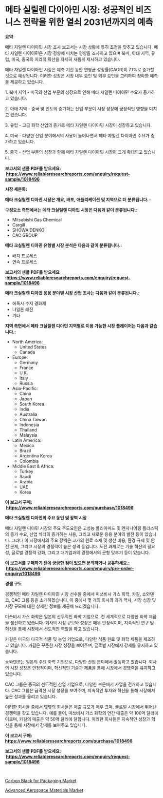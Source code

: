 <p><h1>메타 실릴렌 다이아민 시장: 성공적인 비즈니스 전략을 위한 열쇠 2031년까지의 예측</h1></p><p><strong>요약</strong></p>
<p><p>메타 자일렌 다이아민 시장 조사 보고서는 시장 상황에 특히 초점을 맞추고 있습니다. 메타 자일렌 다이아민은 시장 경향에 미치는 영향을 조사하고 있으며 북미, 아태 지역, 유럽, 미국, 중국의 지리적 확산을 자세히 새롭게 제시하고 있습니다.</p><p>메타 자일렌 다이아민 시장은 예측 기간 동안 연평균 성장률(CAGR)이 7.1%로 증가할 것으로 예상됩니다. 이러한 성장은 시장 내부 요인 및 외부 요인을 고려하여 정확한 예측을 제공하고 있습니다.</p><p>1. 북미 지역 - 미국의 산업 부문의 성장으로 인해 메타 자일렌 다이아민 수요가 증가하고 있습니다.</p><p>2. 아태 지역 - 중국 및 인도의 증가하는 산업 부문이 시장 성장에 긍정적인 영향을 미치고 있습니다.</p><p>3. 유럽 - 고급 화학 산업의 증가로 메타 자일렌 다이아민 시장이 성장하고 있습니다.</p><p>4. 미국 - 다양한 산업 분야에서의 사용이 늘어나면서 메타 자일렌 다이아민 수요가 증가하고 있습니다.</p><p>5. 중국 - 산업 부문의 성장과 함께 메타 자일렌 다이아민 시장이 크게 확대되고 있습니다.</p></p>
<p><strong>보고서의 샘플 PDF를 받으세요: &nbsp;<a href="https://www.reliableresearchreports.com/enquiry/request-sample/1018496">https://www.reliableresearchreports.com/enquiry/request-sample/1018496</a></strong></p>
<p><strong>시장 세분화:</strong></p>
<p><strong> 메타 크실릴렌 디아민 시장은 개요, 배포, 애플리케이션 및 지역으로 더 분류됩니다. :</strong></p>
<p><strong>구성요소 측면에서는 메타 크실릴렌 디아민 시장은 다음과 같이 분류됩니다.:</strong></p>
<p><ul><li>Mitsubishi Gas Chemical</li><li>Cargill</li><li>SHOWA DENKO</li><li>CAC GROUP</li></ul></p>
<p><strong> 메타 크실릴렌 디아민 유형별 시장 분석은 다음과 같이 분류됩니다.:</strong></p>
<p><ul><li>배치 프로세스</li><li>연속 프로세스</li></ul></p>
<p><strong>보고서의 샘플 PDF를 받으세요 :<a href="https://www.reliableresearchreports.com/enquiry/request-sample/1018496">https://www.reliableresearchreports.com/enquiry/request-sample/1018496</a></strong></p>
<p><strong> 메타 크실릴렌 디아민 응용 분야별 시장 산업 조사는 다음과 같이 분류됩니다.:</strong></p>
<p><ul><li>에폭시 수지 경화제</li><li>나일론 레진</li><li>기타</li></ul></p>
<p><strong>지역 측면에서 메타 크실릴렌 디아민 지역별로 이용 가능한 시장 플레이어는 다음과 같습니다.:</strong></p>
<p><ul>
    <li>
        North America:
        <ul>
            <li>United States</li>
            <li>Canada</li>
        </ul>
    </li>
    <li>
        Europe:
        <ul>
            <li>Germany</li>
            <li>France</li>
            <li>U.K.</li>
            <li>Italy</li>
            <li>Russia</li>
        </ul>
    </li>
    <li>
        Asia-Pacific:
        <ul>
            <li>China</li>
            <li>Japan</li>
            <li>South Korea</li>
            <li>India</li>
            <li>Australia</li>
            <li>China Taiwan</li>
            <li>Indonesia</li>
            <li>Thailand</li>
            <li>Malaysia</li>
        </ul>
    </li>
    <li>
        Latin America:
        <ul>
            <li>Mexico</li>
            <li>Brazil</li>
            <li>Argentina Korea</li>
            <li>Colombia</li>
        </ul>
    </li>
    <li>
        Middle East & Africa:
        <ul>
            <li>Turkey</li>
            <li>Saudi</li>
            <li>Arabia</li>
            <li>UAE</li>
            <li>Korea</li>
        </ul>
    </li>
    </ul></p>
<p><strong>이 보고서 구매: &nbsp;<a href="https://www.reliableresearchreports.com/purchase/1018496">https://www.reliableresearchreports.com/purchase/1018496</a></strong></p>
<p><strong>메타 크실릴렌 디아민의 주요 동인 및 장벽 시장</strong></p>
<p><p>메타 자일렌 디아민 시장의 주요 주도요인은 고성능 폴리아미드 및 엔지니어링 플라스틱의 증가 수요, 산업 섹터의 증가하는 사용, 그리고 새로운 응용 분야의 발전 등이 있습니다. 그러나 이 시장에서의 주요 장벽은 고가의 원료 소재 및 생산 비용, 환경 규제 및 안전 문제, 그리고 시장의 경쟁력이 높은 성격 등입니다. 도전 과제로는 기술 혁신의 필요성, 글로벌 경쟁력 강화, 그리고 대기업과의 경쟁에서의 균형 맞추기 등이 있습니다.</p></p>
<p><strong>이 보고서를 구매하기 전에 궁금한 점이 있으면 문의하거나 공유하세요.: &nbsp;<a href="https://www.reliableresearchreports.com/enquiry/pre-order-enquiry/1018496">https://www.reliableresearchreports.com/enquiry/pre-order-enquiry/1018496</a></strong></p>
<p><strong>경쟁 구도</strong></p>
<p><p>경쟁적인 메타 자일렌 다이아민 시장 선수들 중에서 미쓰비시 가스 화학, 카길, 쇼와덴코, CAC 그룹 등을 소개하겠습니다. 이 중에서 몇 개의 회사의 과거 역사, 시장 성장 및 시장 규모에 대한 상세한 정보를 제공해 드리겠습니다.</p><p>미쓰비시 가스 화학은 일본의 선두적인 화학 기업으로, 전 세계적으로 다양한 화학 제품을 생산하고 있습니다. 회사의 시장 규모와 성장은 매우 안정적이며, 지속적인 연구 및 혁신을 통해 시장에서 선도적인 역할을 하고 있습니다.</p><p>카길은 미국의 다국적 식품 및 농업 기업으로, 다양한 식품 원료 및 화학 제품을 제조하고 있습니다. 카길은 꾸준한 시장 성장을 보여주며, 글로벌 시장에서 강세를 유지하고 있습니다.</p><p>쇼와덴코는 일본의 주요 화학 기업으로, 다양한 산업 분야에서 활동하고 있습니다. 회사의 시장 성장은 안정적이며, 혁신적인 기술과 제품을 통해 시장에서 경쟁력을 유지하고 있습니다.</p><p>CAC 그룹은 중국의 선두적인 산업 기업으로, 다양한 부문에서 사업을 전개하고 있습니다. CAC 그룹은 급격한 시장 성장을 보여주며, 지속적인 투자와 혁신을 통해 시장에서 높은 성과를 올리고 있습니다.</p><p>이러한 회사들 중에서 몇몇의 회사들은 매출 규모가 매우 크며, 글로벌 시장에서 뛰어난 경쟁력을 갖고 있습니다. 예를 들어, 미쓰비시 가스 화학의 연간 매출은 약 100억 달러에 이르며, 카길의 매출은 약 50억 달러에 달합니다. 이러한 회사들은 지속적인 성장과 혁신을 통해 시장에서 강세를 보여주고 있습니다.</p></p>
<p><strong>이 보고서 구매: &nbsp; <a href="https://www.reliableresearchreports.com/purchase/1018496">https://www.reliableresearchreports.com/purchase/1018496</a></strong></p>
<p><strong>보고서의 샘플 PDF를 받으세요: &nbsp;<a href="https://www.reliableresearchreports.com/enquiry/request-sample/1018496">https://www.reliableresearchreports.com/enquiry/request-sample/1018496</a></strong><strong></strong></p>
<p>&nbsp;</p>
<p><p><a href="https://funky-papaya-cf4.notion.site/Insights-into-Carbon-Black-for-Packaging-Market-Size-Analysing-Market-Share-Trends-and-Growth-fro-d0cbc26cdeb94b25b83a6731f27f6c3a">Carbon Black for Packaging Market</a></p><p><a href="https://confirmed-shield-e13.notion.site/Global-Advanced-Aerospace-Materials-Market-Size-and-Market-Trends-Insights-and-Projections-from-202-fa9d83b800b34d89a8c8d0ad304f3a66">Advanced Aerospace Materials Market</a></p></p>